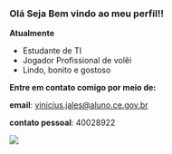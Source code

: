 ### Olá Seja Bem vindo ao meu perfil!!
**Atualmente**
- Estudante de TI
- Jogador Profissional de volêi
- Lindo, bonito e gostoso

**Entre em contato comigo por meio de:**

**email**: vinicius.jales@aluno.ce.gov.br

**contato pessoal**: 40028922

<!--MY GIF-->
![](https://i.imgur.com/TI5Hpnk.gif)
